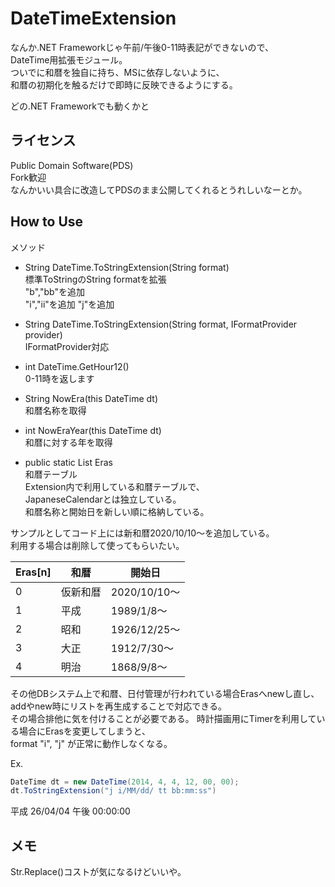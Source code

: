 DateTimeExtension  
============
なんか.NET Frameworkじゃ午前/午後0-11時表記ができないので、  
DateTime用拡張モジュール。  
ついでに和暦を独自に持ち、MSに依存しないように、  
和暦の初期化を触るだけで即時に反映できるようにする。

どの.NET Frameworkでも動くかと  

## ライセンス
Public Domain Software(PDS)  
Fork歓迎  
なんかいい具合に改造してPDSのまま公開してくれるとうれしいなーとか。


## How to Use
メソッド  
* String DateTime.ToStringExtension(String format)  
  標準ToStringのString formatを拡張  
  "b","bb"を追加  
  "i","ii"を追加
  "j"を追加

* String DateTime.ToStringExtension(String format, IFormatProvider provider)  
  IFormatProvider対応  

* int DateTime.GetHour12()  
  0-11時を返します  

* String NowEra(this DateTime dt)  
  和暦名称を取得

* int NowEraYear(this DateTime dt)  
  和暦に対する年を取得  

* public static List<EraData> Eras  
  和暦テーブル  
  Extension内で利用している和暦テーブルで、  
  JapaneseCalendarとは独立している。  
  和暦名称と開始日を新しい順に格納している。

サンプルとしてコード上には新和暦2020/10/10～を追加している。  
利用する場合は削除して使ってもらいたい。

Eras[n] | 和暦     | 開始日
--------|----------|-----------
0       | 仮新和暦 | 2020/10/10～
1       | 平成     | 1989/1/8～
2       | 昭和     | 1926/12/25～
3       | 大正     | 1912/7/30～
4       | 明治     | 1868/9/8～

その他DBシステム上で和暦、日付管理が行われている場合Erasへnewし直し、  
addやnew時にリストを再生成することで対応できる。  
その場合排他に気を付けることが必要である。
時計描画用にTimerを利用している場合にErasを変更してしまうと、  
format "i", "j" が正常に動作しなくなる。

Ex.
```cs
DateTime dt = new DateTime(2014, 4, 4, 12, 00, 00);
dt.ToStringExtension("j i/MM/dd/ tt bb:mm:ss")
```
平成 26/04/04 午後 00:00:00


## メモ
Str.Replace()コストが気になるけどいいや。
